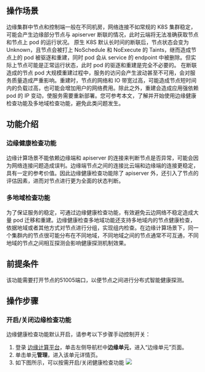 ## 操作场景
边缘集群中节点和控制端一般在不同机房，网络连接不如常规的 K8S 集群稳定，可能会产生边缘部分节点与 apiserver 断联的情况，此时云端将无法准确获取节点和节点上 pod 的运行状况。
原生 K8S 默认长时间的断联后，节点状态会变为 Unknown，且节点会被打上 NoSchedule 和 NoExecute 的 Taints，继而造成节点上的 pod 被驱逐和重建，同时 pod 会从 service 的 endpoint 中被删除。但实际上节点可能是正常运行状态，此时 pod 的驱逐和重建是完全不必要的。
在断联造成的节点 pod 大规模重建过程中，服务的访问会产生波动甚至不可用，会对服务质量造成严重影响。重建时，节点的网络和 IO 带宽过高，可能造成节点短时间内的负载过高，也可能会增加用户的网络费用。除此之外，重建会造成应用强依赖 pod 的 IP 变动，使服务需要重新部署。您可参考本文，了解并开始使用边缘健康检查功能及多地域检查功能，避免此类问题发生。

## 功能介绍

### 边缘健康检查功能
边缘计算场景不能依赖边缘端和 apiserver 的连接来判断节点是否异常，可能会因为网络连接问题造成误判。边缘端节点之间的连接比云端和边缘端的连接更稳定，具有一定的参考价值。因此边缘健康检查功能除了 apiserver 外，还引入了节点的评估因素，进而对节点进行更为全面的状态判断。

### 多地域检查功能
为了保证服务的稳定，可通过边缘健康检查功能，有效避免云边网络不稳定造成大量 pod 迁移和重建。边缘健康检查多地域功能还支持多地域内的节点健康检查，依据地域或者其他方式对节点进行分组，实现组内检查。在边缘计算场景下，同一个集群内的节点很可能分布在不同地域，不同地域之间的节点通常不可互通，不同地域的节点之间相互探测会影响健康探测机制效果。

## 前提条件
该功能需要打开节点的51005端口，以便节点之间进行分布式智能健康探测。

## 操作步骤
 
### 开启/关闭边缘检查功能
边缘健康检查功能默认开启，请参考以下步骤手动控制开关：
1. 登录 [边缘计算平台](https://console.cloud.tencent.com/tke2)，单击左侧导航栏中**边缘单元**，进入“边缘单元”页面。
2. 单击单元**管理**，进入该单元详情页。
3. 如下图所示，可以按需开启/关闭健康检查功能
 ![](https://qcloudimg.tencent-cloud.cn/raw/4f79b706fa82ad35e565cd31f82dfcc0.png)
